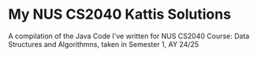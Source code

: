 # My NUS CS2040 Kattis Solutions

A compilation of the Java Code I've written for NUS CS2040 Course: Data Structures and Algorithmns, taken in Semester 1, AY 24/25
